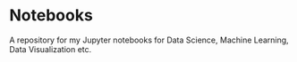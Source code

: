 # Notebooks
A repository for my Jupyter notebooks for Data Science, Machine Learning, Data Visualization etc.
